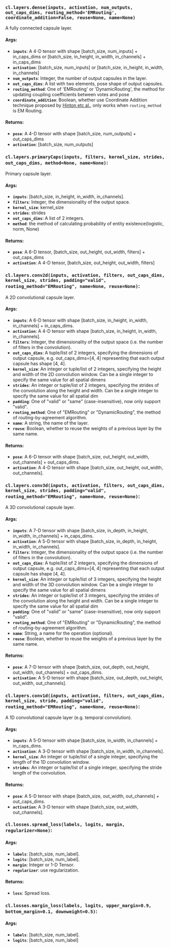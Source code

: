 ### `cl.layers.dense(inputs, activation, num_outputs, out_caps_dims, routing_method='EMRouting', coordinate_addition=False, reuse=None, name=None)`

A fully connected capsule layer.

#### Args:

* <b>`inputs`</b>: A 4-D tensor with shape [batch_size, num_inputs] + in_caps_dims or [batch_size, in_height, in_width, in_channels] + in_caps_dims
* <b>`activation`</b>: [batch_size, num_inputs] or [batch_size, in_height, in_width, in_channels]
* <b>`num_outputs`</b>: Integer, the number of output capsules in the layer.
* <b>`out_caps_dims`</b>: A list with two elements, pose shape of output capsules.
* <b>`routing_method`</b>: One of 'EMRouting' or 'DynamicRouting', the method for updating coupling coefficients between votes and pose
* <b>`coordinate_addition`</b>: Boolean, whether use Coordinate Addition technique proposed by [Hinton etc al.](https://openreview.net/forum?id=HJWLfGWRb), only works when `routing_method` is EM Routing.

#### Returns:
* <b>`pose`</b>: A 4-D tensor with shape [batch_size, num_outputs] + out_caps_dims
* <b>`activation`</b>: [batch_size, num_outputs]


### `cl.layers.primaryCaps(inputs, filters, kernel_size, strides, out_caps_dims, method=None, name=None)`:

Primary capsule layer.

#### Args:

* <b>`inputs`</b>: [batch_size, in_height, in_width, in_channels].
* <b>`filters`</b>: Integer, the dimensionality of the output space.
* <b>`kernel_size`</b>: kernel_size
* <b>`strides`</b>: strides
* <b>`out_caps_dims`</b>: A list of 2 integers.
* <b>`method`</b>: the method of calculating probability of entity existence(logistic, norm, None)

#### Returns:

* <b>`pose`</b>: A 6-D tensor, [batch_size, out_height, out_width, filters] + out_caps_dims
* <b>`activation`</b>: A 4-D tensor, [batch_size, out_height, out_width, filters]

### `cl.layers.conv2d(inputs, activation, filters, out_caps_dims, kernel_size, strides, padding="valid", routing_method="EMRouting", name=None, reuse=None)`:
   
A 2D convolutional capsule layer.

#### Args:

* <b>`inputs`</b>: A 6-D tensor with shape [batch_size, in_height, in_width, in_channels] + in_caps_dims.
* <b>`activation`</b>: A 4-D tensor with shape [batch_size, in_height, in_width, in_channels].
* <b>`filters`</b>: Integer, the dimensionality of the output space (i.e. the number of filters in the convolution).
* <b>`out_caps_dims`</b>: A tuple/list of 2 integers, specifying the dimensions of output capsule, e.g. out_caps_dims=[4, 4] representing that each output capsule has shape [4, 4].
* <b>`kernel_size`</b>:  An integer or tuple/list of 2 integers, specifying the height and width of the 2D convolution window. Can be a single integer to specify the same value for all spatial dimens
* <b>`strides`</b>: An integer or tuple/list of 2 integers, specifying the strides of the convolution along the height and width. Can be a single integer to specify the same value for all spatial dim
* <b>`padding`</b>: One of "valid" or "same" (case-insensitive), now only support "valid".
* <b>`routing_method`</b>: One of "EMRouting" or "DynamicRouting", the method of routing-by-agreement algorithm.
* <b>`name`</b>: A string, the name of the layer.
* <b>`reuse`</b>: Boolean, whether to reuse the weights of a previous layer by the same name.

#### Returns:

* <b>`pose`</b>: A 6-D tensor with shape [batch_size, out_height, out_width, out_channels] + out_caps_dims.
* <b>`activation`</b>: A 4-D tensor with shape [batch_size, out_height, out_width, out_channels].

### `cl.layers.conv3d(inputs, activation, filters, out_caps_dims, kernel_size, strides, padding="valid", routing_method="EMRouting", name=None, reuse=None)`:

A 3D convolutional capsule layer.

#### Args:

* <b>`inputs`</b>: A 7-D tensor with shape [batch_size, in_depth, in_height, in_width, in_channels] + in_caps_dims.
* <b>`activation`</b>: A 5-D tensor with shape [batch_size, in_depth, in_height, in_width, in_channels].
* <b>`filters`</b>: Integer, the dimensionality of the output space (i.e. the number of filters in the convolution).
* <b>`out_caps_dims`</b>: A tuple/list of 2 integers, specifying the dimensions of output capsule, e.g. out_caps_dims=[4, 4] representing that each output capsule has shape [4, 4].
* <b>`kernel_size`</b>:  An integer or tuple/list of 3 integers, specifying the height and width of the 3D convolution window. Can be a single integer to specify the same value for all spatial dimens
* <b>`strides`</b>: An integer or tuple/list of 3 integers, specifying the strides of the convolution along the height and width. Can be a single integer to specify the same value for all spatial dim
* <b>`padding`</b>: One of "valid" or "same" (case-insensitive), now only support "valid".
* <b>`routing_method`</b>: One of "EMRouting" or "DynamicRouting", the method of routing-by-agreement algorithm.
* <b>`name`</b>: String, a name for the operation (optional).
* <b>`reuse`</b>: Boolean, whether to reuse the weights of a previous layer by the same name.

#### Returns:

* <b>`pose`</b>: A 7-D tensor with shape [batch_size, out_depth, out_height, out_width, out_channels] + out_caps_dims.
* <b>`activation`</b>: A 5-D tensor with shape [batch_size, out_depth, out_height, out_width, out_channels].


### `cl.layers.conv1d(inputs, activation, filters, out_caps_dims, kernel_size, stride, padding="valid", routing_method="EMRouting", name=None, reuse=None)`:

A 1D convolutional capsule layer (e.g. temporal convolution).

#### Args:

* <b>`inputs`</b>: A 5-D tensor with shape [batch_size, in_width, in_channels] + in_caps_dims.
* <b>`activation`</b>: A 3-D tensor with shape [batch_size, in_width, in_channels].
* <b>`kernel_size`</b>: An integer or tuple/list of a single integer, specifying the length of the 1D convolution window.
* <b>`strides`</b>: An integer or tuple/list of a single integer, specifying the stride length of the convolution.

#### Returns:

* <b>`pose`</b>: A 5-D tensor with shape [batch_size, out_width, out_channels] + out_caps_dims.
* <b>`activation`</b>: A 3-D tensor with shape [batch_size, out_width, out_channels].


### `cl.losses.spread_loss(labels, logits, margin, regularizer=None)`:

#### Args:

* <b>`labels`</b>: [batch_size, num_label].
* <b>`logits`</b>: [batch_size, num_label].
* <b>`margin`</b>: Integer or 1-D Tensor.
* <b>`regularizer`</b>: use regularization.

#### Returns:

* <b>`loss`</b>: Spread loss.


### `cl.losses.margin_loss(labels, logits, upper_margin=0.9, bottom_margin=0.1, downweight=0.5)`:

#### Args:

* <b>`labels`</b>: [batch_size, num_label].
* <b>`logits`</b>: [batch_size, num_label]
